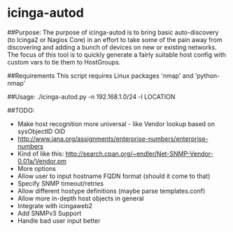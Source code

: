 # icinga-autod

##Purpose:
The purpose of icinga-autod is to bring basic auto-discovery (to Icinga2 or Nagios Core) in an effort to take some of the pain away from discovering and adding a bunch of devices on new or existing networks. The focus of this tool is to quickly generate a fairly suitable host config with custom vars to tie them to HostGroups. 

##Requirements
This script requires Linux packages 'nmap' and 'python-nmap'

##Usage:
./icinga-autod.py -n 192.168.1.0/24 -l LOCATION

##TODO:
- Make host recognition more universal - like Vendor lookup based on sysObjectID OID
 - http://www.iana.org/assignments/enterprise-numbers/enterprise-numbers
 - Kind of like this: http://search.cpan.org/~endler/Net-SNMP-Vendor-0.01a/Vendor.pm
- More options
 - Allow user to input hostname FQDN format (should it come to that)
 - Specify SNMP timeout/retries
- Allow different hostype definitions (maybe parse templates.conf)
- Allow more in-depth host objects in general
- Integrate with icingaweb2
- Add SNMPv3 Support
- Handle bad user input better

